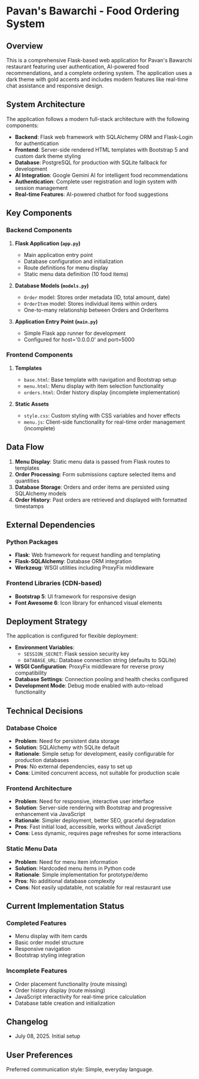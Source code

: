 # Pavan's Bawarchi - Food Ordering System

## Overview

This is a comprehensive Flask-based web application for Pavan's Bawarchi restaurant featuring user authentication, AI-powered food recommendations, and a complete ordering system. The application uses a dark theme with gold accents and includes modern features like real-time chat assistance and responsive design.

## System Architecture

The application follows a modern full-stack architecture with the following components:

- **Backend**: Flask web framework with SQLAlchemy ORM and Flask-Login for authentication
- **Frontend**: Server-side rendered HTML templates with Bootstrap 5 and custom dark theme styling
- **Database**: PostgreSQL for production with SQLite fallback for development
- **AI Integration**: Google Gemini AI for intelligent food recommendations
- **Authentication**: Complete user registration and login system with session management
- **Real-time Features**: AI-powered chatbot for food suggestions

## Key Components

### Backend Components

1. **Flask Application (`app.py`)**
   - Main application entry point
   - Database configuration and initialization
   - Route definitions for menu display
   - Static menu data definition (10 food items)

2. **Database Models (`models.py`)**
   - `Order` model: Stores order metadata (ID, total amount, date)
   - `OrderItem` model: Stores individual items within orders
   - One-to-many relationship between Orders and OrderItems

3. **Application Entry Point (`main.py`)**
   - Simple Flask app runner for development
   - Configured for host='0.0.0.0' and port=5000

### Frontend Components

1. **Templates**
   - `base.html`: Base template with navigation and Bootstrap setup
   - `menu.html`: Menu display with item selection functionality
   - `orders.html`: Order history display (incomplete implementation)

2. **Static Assets**
   - `style.css`: Custom styling with CSS variables and hover effects
   - `menu.js`: Client-side functionality for real-time order management (incomplete)

## Data Flow

1. **Menu Display**: Static menu data is passed from Flask routes to templates
2. **Order Processing**: Form submissions capture selected items and quantities
3. **Database Storage**: Orders and order items are persisted using SQLAlchemy models
4. **Order History**: Past orders are retrieved and displayed with formatted timestamps

## External Dependencies

### Python Packages
- **Flask**: Web framework for request handling and templating
- **Flask-SQLAlchemy**: Database ORM integration
- **Werkzeug**: WSGI utilities including ProxyFix middleware

### Frontend Libraries (CDN-based)
- **Bootstrap 5**: UI framework for responsive design
- **Font Awesome 6**: Icon library for enhanced visual elements

## Deployment Strategy

The application is configured for flexible deployment:

- **Environment Variables**: 
  - `SESSION_SECRET`: Flask session security key
  - `DATABASE_URL`: Database connection string (defaults to SQLite)
- **WSGI Configuration**: ProxyFix middleware for reverse proxy compatibility
- **Database Settings**: Connection pooling and health checks configured
- **Development Mode**: Debug mode enabled with auto-reload functionality

## Technical Decisions

### Database Choice
- **Problem**: Need for persistent data storage
- **Solution**: SQLAlchemy with SQLite default
- **Rationale**: Simple setup for development, easily configurable for production databases
- **Pros**: No external dependencies, easy to set up
- **Cons**: Limited concurrent access, not suitable for production scale

### Frontend Architecture
- **Problem**: Need for responsive, interactive user interface
- **Solution**: Server-side rendering with Bootstrap and progressive enhancement via JavaScript
- **Rationale**: Simpler deployment, better SEO, graceful degradation
- **Pros**: Fast initial load, accessible, works without JavaScript
- **Cons**: Less dynamic, requires page refreshes for some interactions

### Static Menu Data
- **Problem**: Need for menu item information
- **Solution**: Hardcoded menu items in Python code
- **Rationale**: Simple implementation for prototype/demo
- **Pros**: No additional database complexity
- **Cons**: Not easily updatable, not scalable for real restaurant use

## Current Implementation Status

### Completed Features
- Menu display with item cards
- Basic order model structure
- Responsive navigation
- Bootstrap styling integration

### Incomplete Features
- Order placement functionality (route missing)
- Order history display (route missing)
- JavaScript interactivity for real-time price calculation
- Database table creation and initialization

## Changelog
- July 08, 2025. Initial setup

## User Preferences

Preferred communication style: Simple, everyday language.